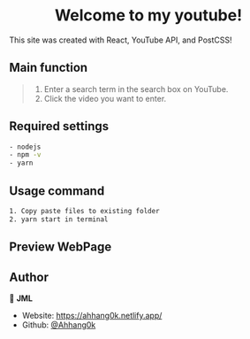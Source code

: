 <h1 align="center">Welcome to my youtube!</h1>

<p>This site was created with React, YouTube API, and PostCSS!</p>

## Main function

> 1.  Enter a search term in the search box on YouTube.
> 2.  Click the video you want to enter.

## Required settings

```sh
- nodejs
- npm -v
- yarn
```

## Usage command

```sh
1. Copy paste files to existing folder
2. yarn start in terminal
```

## Preview WebPage

## Author

👤 **JML**

- Website: https://ahhang0k.netlify.app/
- Github: [@Ahhang0k](https://github.com/Ahhang0k)
